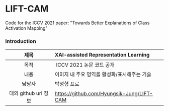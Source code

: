 # LIFT-CAM
Code for the ICCV 2021 paper: "Towards Better Explanations of Class Activation Mapping"

### Introduction
| 제목 | XAI-assisted Representation Learning |
|:---:|:---|
| 목적 | ICCV 2021 논문 코드 공개 |
| 내용 | 이미지 내 주요 영역을 활성화/표시해주는 기술 |
| 담당자 | 박정형 프로 |
| 대외 github url 정보 | https://github.com/Hyungsik-Jung/LIFT-CAM |
